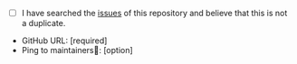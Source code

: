 - [ ] I have searched the [issues](
https://github.com/BoostIO/issuehunt-requests/issues) of this repository and believe that this is not a duplicate.

- GitHub URL: [required]
- Ping to maintainers🔔: [option]